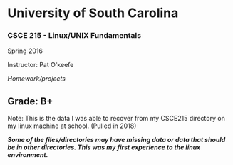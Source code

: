 <h1> University of South Carolina </h1>

<h3> CSCE 215 - Linux/UNIX Fundamentals </h3>

  Spring 2016

  Instructor: Pat O'keefe

<i> Homework/projects </i>
<h2> Grade: B+ </h2>
  
  Note:  This is the data I was able to recover from my CSCE215 directory on my linux machine at school.  (Pulled in 2018)

<i> <b> Some of the files/directories may have missing data or data that should be in other directories.  This was my first experience to the linux environment.  </b> </i>

